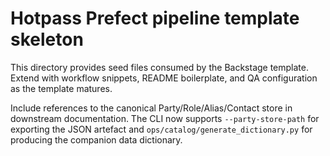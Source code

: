 # Hotpass Prefect pipeline template skeleton

This directory provides seed files consumed by the Backstage template. Extend with workflow snippets, README boilerplate, and QA configuration as the template matures.

Include references to the canonical Party/Role/Alias/Contact store in downstream documentation. The CLI now supports `--party-store-path` for exporting the JSON artefact and `ops/catalog/generate_dictionary.py` for producing the companion data dictionary.
